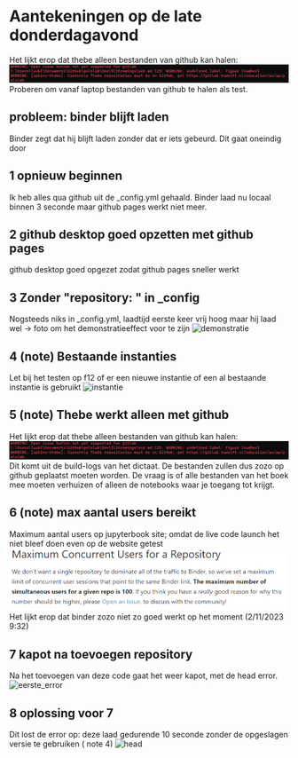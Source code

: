 # Aantekeningen op de late donderdagavond

Het lijkt erop dat thebe alleen bestanden van github kan halen: 
![thebeGithub](./images/thebeGithub.png)
Proberen om vanaf laptop bestanden van github te halen als test. 


## probleem: binder blijft laden

Binder zegt dat hij blijft laden zonder dat er iets gebeurd. Dit gaat oneindig door

## 1 opnieuw beginnen

Ik heb alles qua github uit de _config.yml gehaald. Binder laad nu locaal binnen 3 seconde maar github pages werkt niet meer.

## 2 github desktop goed opzetten met github pages

github desktop goed opgezet zodat github pages sneller werkt

## 3 Zonder "repository: " in _config

Nogsteeds niks in _config.yml, laadtijd eerste keer vrij hoog maar hij laad wel -> foto om het demonstratieeffect voor te zijn
![demonstratie](./images/demonstratieeffect.png)

## 4 (note) Bestaande instanties

Let bij het testen op f12 of er een nieuwe instantie of een al bestaande instantie is gebruikt 
![instantie](./images/isready.png)

## 5 (note) Thebe werkt alleen met github

Het lijkt erop dat thebe alleen bestanden van github kan halen: 
![thebeGithub](./images/thebeGithub.png)
Dit komt uit de build-logs van het dictaat. De bestanden zullen dus zozo op github geplaatst moeten worden.
De vraag is of alle bestanden van het boek mee moeten verhuizen of alleen de notebooks waar je toegang tot krijgt.

## 6 (note) max aantal users bereikt

Maximum aantal users op jupyterbook site; omdat de live code launch het niet bleef doen even op de website getest
![binderUsers](./images/binder_max.png)
Het lijkt erop dat binder zozo niet zo goed werkt op het moment (2/11/2023 9:32)

## 7 kapot na toevoegen repository

Na het toevoegen van deze code gaat het weer kapot, met de head error.
![eerste_error](./images/url.png)

## 8 oplossing voor 7

Dit lost de error op: deze laad gedurende 10 seconde zonder de opgeslagen versie te gebruiken ( note 4)
![head](./images/head.png)